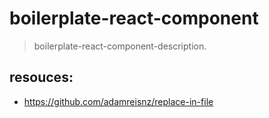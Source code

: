 # boilerplate-react-component
> boilerplate-react-component-description.

## resouces:
- https://github.com/adamreisnz/replace-in-file
